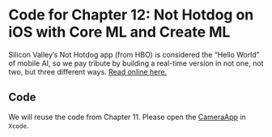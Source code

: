 # Code for Chapter 12: Not Hotdog on iOS with Core ML and Create ML

Silicon Valley’s Not Hotdog app (from HBO) is considered the “Hello World” of mobile AI, so we pay tribute by building a real-time version in not one, not two, but three different ways. [Read online here.](https://learning.oreilly.com/library/view/practical-deep-learning/9781492034858/ch12.html)

## Code

We will reuse the code from Chapter 11. Please open the [CameraApp](https://github.com/practicaldl/Practical-Deep-Learning-Book/blob/master/code/chapter-11/CameraApp) in `Xcode`.
